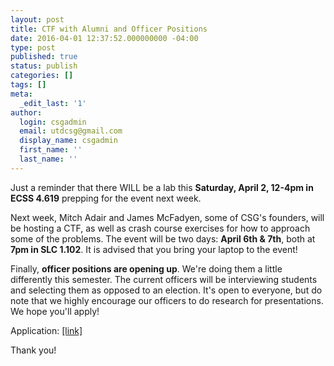 ```yaml
---
layout: post
title: CTF with Alumni and Officer Positions
date: 2016-04-01 12:37:52.000000000 -04:00
type: post
published: true
status: publish
categories: []
tags: []
meta:
  _edit_last: '1'
author:
  login: csgadmin
  email: utdcsg@gmail.com
  display_name: csgadmin
  first_name: ''
  last_name: ''
---
```


Just a reminder that there WILL be a lab this **Saturday, April 2, 12-4pm in ECSS 4.619** prepping for the event next week.

Next week, Mitch Adair and James McFadyen, some of CSG's founders, will be hosting a CTF, as well as crash course exercises for how to approach some of the problems. The event will be two days: **April 6th & 7th**, both at **7pm in SLC 1.102**. It is advised that you bring your laptop to the event!

Finally, **officer positions are opening up**. We're doing them a little differently this semester. The current officers will be interviewing students and selecting them as opposed to an election. It's open to everyone, but do note that we highly encourage our officers to do research for presentations. We hope you'll apply!

Application: [\[link\]](https://goo.gl/HhMqLY)

Thank you!
